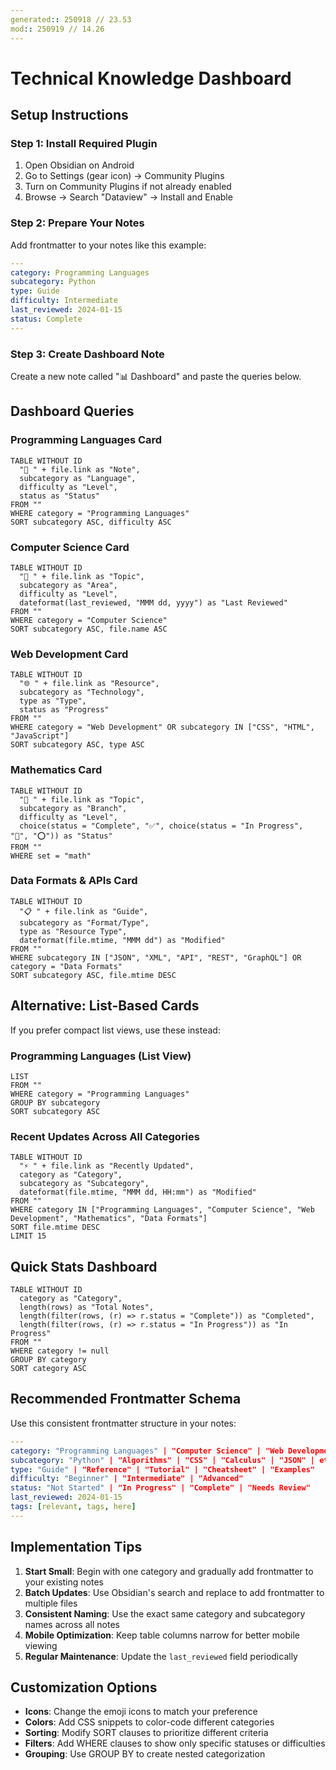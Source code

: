 ```yaml
---
generated:: 250918 // 23.53
mod:: 250919 // 14.26
---
```

# Technical Knowledge Dashboard

## Setup Instructions

### Step 1: Install Required Plugin
1. Open Obsidian on Android
2. Go to Settings (gear icon) → Community Plugins
3. Turn on Community Plugins if not already enabled
4. Browse → Search "Dataview" → Install and Enable

### Step 2: Prepare Your Notes
Add frontmatter to your notes like this example:
```yaml
---
category: Programming Languages
subcategory: Python
type: Guide
difficulty: Intermediate
last_reviewed: 2024-01-15
status: Complete
---
```

### Step 3: Create Dashboard Note
Create a new note called "📊 Dashboard" and paste the queries below.

## Dashboard Queries

### Programming Languages Card
```dataview
TABLE WITHOUT ID
  "📝 " + file.link as "Note",
  subcategory as "Language",
  difficulty as "Level",
  status as "Status"
FROM ""
WHERE category = "Programming Languages"
SORT subcategory ASC, difficulty ASC
```

### Computer Science Card
```dataview
TABLE WITHOUT ID
  "🔬 " + file.link as "Topic",
  subcategory as "Area",
  difficulty as "Level",
  dateformat(last_reviewed, "MMM dd, yyyy") as "Last Reviewed"
FROM ""
WHERE category = "Computer Science"
SORT subcategory ASC, file.name ASC
```

### Web Development Card
```dataview
TABLE WITHOUT ID
  "🌐 " + file.link as "Resource",
  subcategory as "Technology",
  type as "Type",
  status as "Progress"
FROM ""
WHERE category = "Web Development" OR subcategory IN ["CSS", "HTML", "JavaScript"]
SORT subcategory ASC, type ASC
```

### Mathematics Card
```dataview
TABLE WITHOUT ID
  "🧮 " + file.link as "Topic",
  subcategory as "Branch",
  difficulty as "Level",
  choice(status = "Complete", "✅", choice(status = "In Progress", "🔄", "⭕")) as "Status"
FROM ""
WHERE set = "math"
```

### Data Formats & APIs Card
```dataview
TABLE WITHOUT ID
  "📋 " + file.link as "Guide",
  subcategory as "Format/Type",
  type as "Resource Type",
  dateformat(file.mtime, "MMM dd") as "Modified"
FROM ""
WHERE subcategory IN ["JSON", "XML", "API", "REST", "GraphQL"] OR category = "Data Formats"
SORT subcategory ASC, file.mtime DESC
```

## Alternative: List-Based Cards

If you prefer compact list views, use these instead:

### Programming Languages (List View)
```dataview
LIST
FROM ""
WHERE category = "Programming Languages"
GROUP BY subcategory
SORT subcategory ASC
```

### Recent Updates Across All Categories
```dataview
TABLE WITHOUT ID
  "⚡ " + file.link as "Recently Updated",
  category as "Category",
  subcategory as "Subcategory",
  dateformat(file.mtime, "MMM dd, HH:mm") as "Modified"
FROM ""
WHERE category IN ["Programming Languages", "Computer Science", "Web Development", "Mathematics", "Data Formats"]
SORT file.mtime DESC
LIMIT 15
```

## Quick Stats Dashboard
```dataview
TABLE WITHOUT ID
  category as "Category",
  length(rows) as "Total Notes",
  length(filter(rows, (r) => r.status = "Complete")) as "Completed",
  length(filter(rows, (r) => r.status = "In Progress")) as "In Progress"
FROM ""
WHERE category != null
GROUP BY category
SORT category ASC
```

## Recommended Frontmatter Schema

Use this consistent frontmatter structure in your notes:

```yaml
---
category: "Programming Languages" | "Computer Science" | "Web Development" | "Mathematics" | "Data Formats"
subcategory: "Python" | "Algorithms" | "CSS" | "Calculus" | "JSON" | etc.
type: "Guide" | "Reference" | "Tutorial" | "Cheatsheet" | "Examples"
difficulty: "Beginner" | "Intermediate" | "Advanced"
status: "Not Started" | "In Progress" | "Complete" | "Needs Review"
last_reviewed: 2024-01-15
tags: [relevant, tags, here]
---
```

## Implementation Tips

1. **Start Small**: Begin with one category and gradually add frontmatter to your existing notes
2. **Batch Updates**: Use Obsidian's search and replace to add frontmatter to multiple files
3. **Consistent Naming**: Use the exact same category and subcategory names across all notes
4. **Mobile Optimization**: Keep table columns narrow for better mobile viewing
5. **Regular Maintenance**: Update the `last_reviewed` field periodically

## Customization Options

- **Icons**: Change the emoji icons to match your preference
- **Colors**: Add CSS snippets to color-code different categories
- **Sorting**: Modify SORT clauses to prioritize different criteria
- **Filters**: Add WHERE clauses to show only specific statuses or difficulties
- **Grouping**: Use GROUP BY to create nested categorization